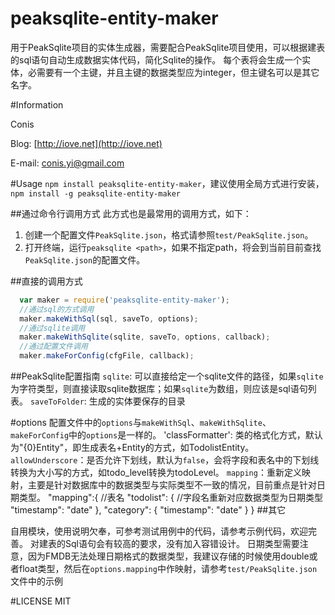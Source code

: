 peaksqlite-entity-maker
=======================

用于PeakSqlite项目的实体生成器，需要配合PeakSqlite项目使用，可以根据建表的sql语句自动生成数据实体代码，简化Sqlite的操作。
每个表将会生成一个实体，必需要有一个主键，并且主键的数据类型应为integer，但主键名可以是其它名字。

#Information

Conis

Blog: [http://iove.net](http://iove.net)

E-mail: [conis.yi@gmail.com](conis.yi@gmail.com)

#Usage
`npm install peaksqlite-entity-maker`，建议使用全局方式进行安装，`npm install -g peaksqlite-entity-maker`

##通过命令行调用方式
此方式也是最常用的调用方式，如下：
1. 创建一个配置文件`PeakSqlite.json`，格式请参照`test/PeakSqlite.json`。
2. 打开终端，运行`peaksqlite <path>`，如果不指定path，将会到当前目前查找`PeakSqlite.json`的配置文件。

##直接的调用方式
````js
  var maker = require('peaksqlite-entity-maker');
  //通过sql的方式调用
  maker.makeWithSql(sql, saveTo, options);
  //通过sqlite调用
  maker.makeWithSqlite(sqlite, saveTo, options, callback);
  //通过配置文件调用
  maker.makeForConfig(cfgFile, callback);
````

##PeakSqlite配置指南
`sqlite`: 可以直接给定一个sqlite文件的路径，如果`sqlite`为字符类型，则直接读取sqlite数据库；如果`sqlite`为数组，则应该是sql语句列表。
`saveToFolder`: 生成的实体要保存的目录

#options
配置文件中的`options`与`makeWithSql`、`makeWithSqlite`、`makeForConfig`中的`options`是一样的。
'classFormatter': 类的格式化方式，默认为"{0}Entity"，即生成表名+Entity的方式，如TodolistEntity。
`allowUnderscore`：是否允许下划线，默认为`false`，会将字段和表名中的下划线转换为大小写的方式，如todo_level转换为todoLevel。
`mapping`：重新定义映射，主要是针对数据库中的数据类型与实际类型不一致的情况，目前重点是针对日期类型。
    "mapping":{
      //表名
      "todolist": {
        //字段名重新对应数据类型为日期类型
        "timestamp": "date"
      },
      "category": {
        "timestamp": "date"
      }
    }
##其它

自用模块，使用说明欠奉，可参考测试用例中的代码，请参考示例代码，欢迎完善。
对建表的Sql语句会有较高的要求，没有加入容错设计。
日期类型需要注意，因为FMDB无法处理日期格式的数据类型，我建议存储的时候使用double或者float类型，然后在`options.mapping`中作映射，请参考`test/PeakSqlite.json`文件中的示例

#LICENSE
MIT